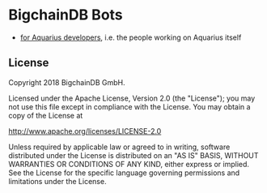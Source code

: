 # BigchainDB Bots

* [for Aquarius developers](./docs/for_aquarius_devs/README.md), i.e. the people working on Aquarius itself

## License

Copyright 2018 BigchainDB GmbH.

Licensed under the Apache License, Version 2.0 (the "License");
you may not use this file except in compliance with the License.
You may obtain a copy of the License at

   http://www.apache.org/licenses/LICENSE-2.0

Unless required by applicable law or agreed to in writing, software
distributed under the License is distributed on an "AS IS" BASIS,
WITHOUT WARRANTIES OR CONDITIONS OF ANY KIND, either express or implied.
See the License for the specific language governing permissions and
limitations under the License.

